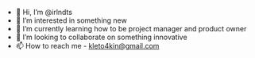 - 👋 Hi, I’m @irlndts
- 👀 I’m interested in something new
- 🌱 I’m currently learning how to be project manager and product owner
- 💞️ I’m looking to collaborate on something innovative
- 📫 How to reach me - kleto4kin@gmail.com

<!---
irlndts/irlndts is a ✨ special ✨ repository because its `README.md` (this file) appears on your GitHub profile.
You can click the Preview link to take a look at your changes.
--->
